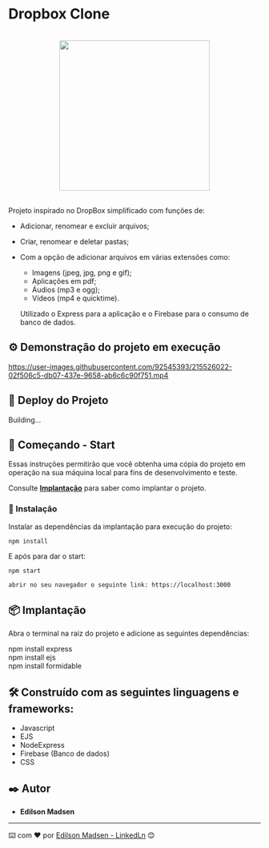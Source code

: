 # Dropbox Clone
<br>
<div align="center">
  <img src="https://user-images.githubusercontent.com/92545393/215517932-c76ec14f-b3d9-497a-b275-fb7847da6134.jpg" width="300px"/>
</div>
<br>

Projeto inspirado no DropBox simplificado com funções de:

* Adicionar, renomear e excluir arquivos;
* Criar, renomear e deletar pastas;
* Com a opção de adicionar arquivos em várias extensões como:

  - Imagens (jpeg, jpg, png e gif);
  - Aplicações em pdf;
  - Áudios (mp3 e ogg);
  - Vídeos (mp4 e quicktime).
  
  Utilizado o Express para a aplicação e o Firebase para o consumo de banco de dados.


## ⚙️ Demonstração do projeto em execução

https://user-images.githubusercontent.com/92545393/215526022-02f506c5-db07-437e-9658-ab6c6c90f751.mp4


## 📌 Deploy do Projeto

Building... 

## 🚀 Começando - Start

Essas instruções permitirão que você obtenha uma cópia do projeto em operação na sua máquina local para fins de desenvolvimento e teste.

Consulte **[Implantação](#-implanta%C3%A7%C3%A3o)** para saber como implantar o projeto.

### 🔧 Instalação

Instalar as dependências da implantação para execução do projeto:

```
npm install
```

E após para dar o start:

```
npm start
```

```
abrir no seu navegador o seguinte link: https://localhost:3000
```


## 📦 Implantação

Abra o terminal na raiz do projeto e adicione as seguintes dependências:
 
npm install express <br>
npm install ejs <br>
npm install formidable <br>

## 🛠️ Construído com as seguintes linguagens e frameworks:

* Javascript
* EJS
* NodeExpress
* Firebase (Banco de dados)
* CSS

## ✒️ Autor

* **Edilson Madsen**

---
⌨️ com ❤️ por [Edilson Madsen - LinkedLn](https://www.linkedin.com/in/edilsonmadsen/) 😊
